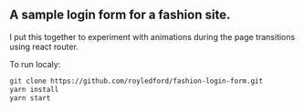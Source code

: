 ## A sample login form for a fashion site.

I put this together to experiment with animations during the page transitions using react router.

To run localy:

```bash
git clone https://github.com/royledford/fashion-login-form.git
yarn install
yarn start
```
